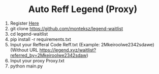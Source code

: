 <h1 align="center">Auto Reff Legend (Proxy)</h1>

1. Register <a href="https://legend.xyz/waitlist" target="_blank">Here</a>
2. git clone https://github.com/monteksz/legend-waitlist
3. cd legend-waitlist
4. pip install -r requirements.txt
5. Input your Refferal Code Reff.txt (Example: 2Mkeiroolwe2342sdawe) (Without URL https://legend.xyz/waitlist?referred_by=2Mkeiroolwe2342sdaw) 
6. Input your proxy Proxy.txt
7. python main.py
